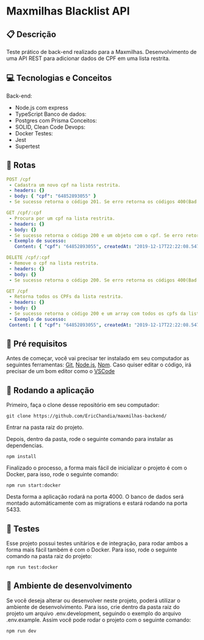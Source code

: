 # Maxmilhas Blacklist API


##  :clipboard: Descrição
Teste prático de back-end realizado para a Maxmilhas. Desenvolvimento de uma API REST para adicionar dados de CPF em uma lista restrita. 


## :computer:	 Tecnologias e Conceitos

Back-end:
- Node.js com express
- TypeScript
Banco de dados:
- Postgres com Prisma
Conceitos:
- SOLID, Clean Code
Devops:
- Docker
Testes:
- Jest
- Supertest


## :rocket: Rotas

  
   ```yml
POST /cpf
    - Cadastra um novo cpf na lista restrita.
    - headers: {}
    - body: { "cpf": "64852893055" }
    - Se sucesso retorna o código 201. Se erro retorna os códigos 400(Bad Request) ou 409(Conflict);
```

   ```yml
GET /cpf/:cpf
    - Procura por um cpf na lista restrita.
    - headers: {}
    - body: {}
    - Se sucesso retorna o código 200 e um objeto com o cpf. Se erro retorna os códigos 400(Bad Request) ou 404(Not Found);
    - Exemplo de sucesso:
      Content: { "cpf": "64852893055", createdAt: "2019-12-17T22:22:08.547Z"}
```

   ```yml
DELETE /cpf/:cpf
    - Remove o cpf na lista restrita.
    - headers: {}
    - body: {}
    - Se sucesso retorna o código 200. Se erro retorna os códigos 400(Bad Request) ou 404(Not Found);
```

   ```yml
GET /cpf
    - Retorna todos os CPFs da lista restrita.
    - headers: {}
    - body: {}
    - Se sucesso retorna o código 200 e um array com todos os cpfs da lista restrita. Se não houver nenhum cpf retorna um array vazio. Se erro retorna o código 400 400(Bad Request).
    - Exemplo de sucesso:
    Content: [ { "cpf": "64852893055", createdAt: "2019-12-17T22:22:08.547Z"} ]
```

## :rocket: Pré requisitos
Antes de começar, você vai precisar ter instalado em seu computador as seguintes ferramentas:
[Git](https://git-scm.com), [Node.js](https://nodejs.org/en/), [Npm](https://www.npmjs.com/).
Caso quiser editar o código, irá precisar de um bom editor como o [VSCode](https://code.visualstudio.com/)


## 🏁 Rodando a aplicação
Primeiro, faça o clone desse repositório em seu computador:

```
git clone https://github.com/EricChandia/maxmilhas-backend/
```

Entrar na pasta raiz do projeto.


Depois, dentro da pasta, rode o seguinte comando para instalar as dependencias.

```
npm install
```

Finalizado o processo, a forma mais fácil de inicializar o projeto é com o Docker, para isso, rode o seguinte comando:
```
npm run start:docker
```

Desta forma a aplicação rodará na porta 4000. O banco de dados será montado automáticamente com as migrations e estará rodando na porta 5433.


## 🔭 Testes
Esse projeto possui testes unitários e de integração, para rodar ambos a forma mais fácil também é com o Docker. Para isso, rode o seguinte comando na pasta raiz do projeto:
```
npm run test:docker
```

## 💬 Ambiente de desenvolvimento
Se você deseja alterar ou desenvolver neste projeto, poderá utilizar o ambiente de desenvolvimento. Para isso, crie dentro da pasta raiz do projeto um arquivo .env.development, seguindo o exemplo do arquivo .env.example. Assim você pode rodar o projeto com o seguinte comando:
```
npm run dev
```

